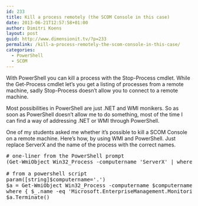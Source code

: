 ```yaml
---
id: 233
title: Kill a process remotely (the SCOM Console in this case)
date: 2013-06-21T12:57:58+01:00
author: Dimitri Koens
layout: post
guid: http://www.dimensionit.tv/?p=233
permalink: /kill-a-process-remotely-the-scom-console-in-this-case/
categories:
  - PowerShell
  - SCOM
---
```

With PowerShell you can kill a process with the Stop-Process cmdlet. While the Get-Process cmdlet let&#8217;s you get a listing of processes from a remote machine, sadly Stop-Process doesn&#8217;t allow you to connect to a remote machine.

Most possibilities in PowerShell are just .NET and WMI monikers. So as soon as PowerShell doesn&#8217;t allow me to do something, most of the time I can find a way of addressing .NET or WMI through PowerShell.

One of my students asked me whether it&#8217;s possible to kill a SCOM Console on a remote machine. Here&#8217;s how, by using WMI and PowerShell. Just replace ServerX and the name of the process with the correct names.

<pre class="brush: powershell; gutter: false"># one-liner from the PowerShell prompt
(Get-WmiObject Win32_Process -computername &#039;ServerX&#039; | where { $_.name -eq &#039;Microsoft.EnterpriseManagement.Monitoring.Console.exe&#039; }).Terminate()

# from a powershell script
param([string]$computername=&#039;.&#039;)
$a = Get-WmiObject Win32_Process -computername $computername | 
where { $_.name -eq &#039;Microsoft.EnterpriseManagement.Monitoring.Console.exe&#039; }
$a.Terminate()</pre>

<!-- AddThis Advanced Settings generic via filter on the_content -->

<!-- AddThis Share Buttons generic via filter on the_content -->